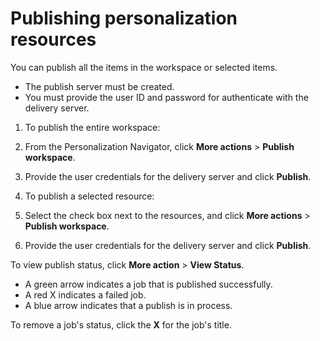 # Publishing personalization resources



You can publish all the items in the workspace or selected items.

-   The publish server must be created.
-   You must provide the user ID and password for authenticate with the delivery server.

1.  To publish the entire workspace:
2.  From the Personalization Navigator, click **More actions** \> **Publish workspace**.

3.  Provide the user credentials for the delivery server and click **Publish**.

4.  To publish a selected resource:
5.  Select the check box next to the resources, and click **More actions** \> **Publish workspace**.

6.  Provide the user credentials for the delivery server and click **Publish**.


To view publish status, click **More action** \> **View Status**.

-   A green arrow indicates a job that is published successfully.
-   A red X indicates a failed job.
-   A blue arrow indicates that a publish is in process.

To remove a job's status, click the **X** for the job's title.

